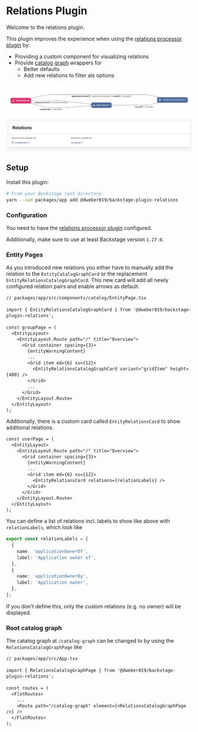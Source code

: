 # Relations Plugin

Welcome to the relations plugin.

This plugin improves the experience when using the [relations processor plugin](../relations-backend/README.md) by:

- Providing a custom component for visualizing relations
- Provide [catalog graph](https://github.com/backstage/backstage/blob/master/plugins/catalog-graph/README.md) wrappers for
  - Better defaults
  - Add new relations to filter als options

![](./docs/graph.png)
![](./docs/relations-card.png)

## Setup

Install this plugin:

```bash
# From your Backstage root directory
yarn --cwd packages/app add @dweber019/backstage-plugin-relations
```

### Configuration

You need to have the [relations processor plugin](../relations-backend/README.md) configured.

Additionally, make sure to use at least Backstage version `1.27.0`.

### Entity Pages

As you introduced new relations you either have to manually add the relation to the `EntityCatalogGraphCard` or the replacement
`EntityRelationsCatalogGraphCard`. This new card will add all newly configured relation pairs and enable arrows as default.

```tsx
// packages/app/src/components/catalog/EntityPage.tsx

import { EntityRelationsCatalogGraphCard } from '@dweber019/backstage-plugin-relations';

const groupPage = (
  <EntityLayout>
    <EntityLayout.Route path="/" title="Overview">
      <Grid container spacing={3}>
        {entityWarningContent}
        ...
        <Grid item md={6} xs={12}>
          <EntityRelationsCatalogGraphCard variant="gridItem" height={400} />
        </Grid>
        ...
      </Grid>
    </EntityLayout.Route>
  </EntityLayout>
);
```

Additionally, there is a custom card called `EntityRelationsCard` to show additional relations.

```tsx
const userPage = (
  <EntityLayout>
    <EntityLayout.Route path="/" title="Overview">
      <Grid container spacing={3}>
        {entityWarningContent}
        ...
        <Grid item md={6} xs={12}>
          <EntityRelationsCard relations={relationLabels} />
        </Grid>
      </Grid>
    </EntityLayout.Route>
  </EntityLayout>
);
```

You can define a list of relations incl. labels to show like above with `relationLabels`, which look like

```ts
export const relationLabels = [
  {
    name: 'applicationOwnerOf',
    label: 'Application owner of',
  },
  {
    name: 'applicationOwnerBy',
    label: 'Application owner',
  },
];
```

If you don't define this, only the custom relations (e.g. no owner) will be displayed.

### Root catalog graph

The catalog graph at `/catalog-graph` can be changed to by using the `RelationsCatalogGraphPage` like

```tsx
// packages/app/src/App.tsx

import { RelationsCatalogGraphPage } from '@dweber019/backstage-plugin-relations';

const routes = (
  <FlatRoutes>
    ...
    <Route path="/catalog-graph" element={<RelationsCatalogGraphPage />} />
  </FlatRoutes>
);
```
